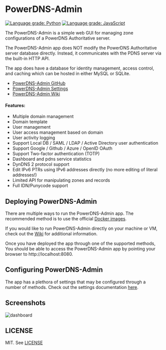 # PowerDNS-Admin

[![Language grade: Python](https://img.shields.io/lgtm/grade/python/g/ngoduykhanh/PowerDNS-Admin.svg?logo=lgtm&logoWidth=18)](https://lgtm.com/projects/g/ngoduykhanh/PowerDNS-Admin/context:python)
[![Language grade: JavaScript](https://img.shields.io/lgtm/grade/javascript/g/ngoduykhanh/PowerDNS-Admin.svg?logo=lgtm&logoWidth=18)](https://lgtm.com/projects/g/ngoduykhanh/PowerDNS-Admin/context:javascript)

The PowerDNS-Admin is a simple web GUI for managing zone configurations of a PowerDNS Authoritative server.

The PowerDNS-Admin app does NOT modify the PowerDNS Authoritative server database directly. Instead, it communicates with the PDNS server via the built-in HTTP API.

The app does have a database for identity management, access control, and caching which can be hosted in either MySQL or SQLite.

- [PowerDNS-Admin GitHub](https://github.com/ngoduykhanh/PowerDNS-Admin)
- [PowerDNS-Admin Settings](https://github.com/ngoduykhanh/PowerDNS-Admin/blob/master/docs/settings.md)
- [PowerDNS-Admin Wiki](https://github.com/ngoduykhanh/PowerDNS-Admin/wiki)

#### Features:
- Multiple domain management
- Domain template
- User management
- User access management based on domain
- User activity logging
- Support Local DB / SAML / LDAP / Active Directory user authentication
- Support Google / Github / Azure / OpenID OAuth
- Support Two-factor authentication (TOTP)
- Dashboard and pdns service statistics
- DynDNS 2 protocol support
- Edit IPv6 PTRs using IPv6 addresses directly (no more editing of literal addresses!)
- Limited API for manipulating zones and records
- Full IDN/Punycode support

## Deploying PowerDNS-Admin
There are multiple ways to run the PowerDNS-Admin app. The recommended method is to use the official [Docker images](https://github.com/ngoduykhanh/PowerDNS-Admin/blob/master/docs/docker.md).

If you would like to run PowerDNS-Admin directly on your machine or VM, check out the [Wiki](https://github.com/ngoduykhanh/PowerDNS-Admin/wiki#installation-guides) for additional information.

Once you have deployed the app through one of the supported methods, You should be able to access the PowerDNS-Admin app by pointing your browser to http://localhost:8080.

## Configuring PowerDNS-Admin

The app has a plethora of settings that may be configured through a number of methods. Check out the settings documentation [here](https://github.com/ngoduykhanh/PowerDNS-Admin/blob/master/docs/settings.md).

## Screenshots
![dashboard](https://user-images.githubusercontent.com/6447444/44068603-0d2d81f6-9fa5-11e8-83af-14e2ad79e370.png)

## LICENSE
MIT. See [LICENSE](https://github.com/ngoduykhanh/PowerDNS-Admin/blob/master/LICENSE)

